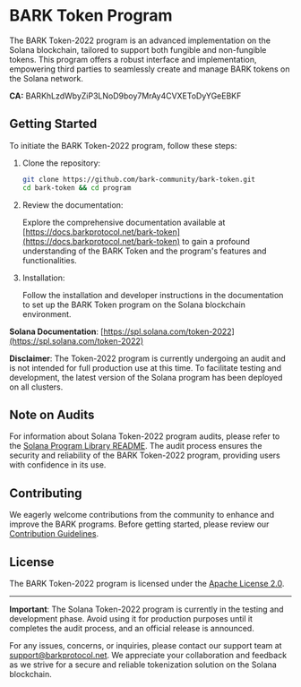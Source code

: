 # BARK Token Program

The BARK Token-2022 program is an advanced implementation on the Solana blockchain, tailored to support both fungible and non-fungible tokens. This program offers a robust interface and implementation, empowering third parties to seamlessly create and manage BARK tokens on the Solana network.

**CA:** BARKhLzdWbyZiP3LNoD9boy7MrAy4CVXEToDyYGeEBKF

## Getting Started

To initiate the BARK Token-2022 program, follow these steps:

1. Clone the repository:

    ```bash
    git clone https://github.com/bark-community/bark-token.git
    cd bark-token && cd program
    ```

2. Review the documentation:

    Explore the comprehensive documentation available at [https://docs.barkprotocol.net/bark-token](https://docs.barkprotocol.net/bark-token) to gain a profound understanding of the BARK Token and the program's features and functionalities.

3. Installation:

    Follow the installation and developer instructions in the documentation to set up the BARK Token program on the Solana blockchain environment.

**Solana Documentation**: [https://spl.solana.com/token-2022](https://spl.solana.com/token-2022)

**Disclaimer**: The Token-2022 program is currently undergoing an audit and is not intended for full production use at this time. To facilitate testing and development, the latest version of the Solana program has been deployed on all clusters.

## Note on Audits

For information about Solana Token-2022 program audits, please refer to the [Solana Program Library README](https://github.com/solana-labs/solana-program-library#audits). The audit process ensures the security and reliability of the BARK Token-2022 program, providing users with confidence in its use.

## Contributing

We eagerly welcome contributions from the community to enhance and improve the BARK programs. Before getting started, please review our [Contribution Guidelines](CONTRIBUTING.md).

## License

The BARK Token-2022 program is licensed under the [Apache License 2.0](LICENSE).

---

**Important**: The Solana Token-2022 program is currently in the testing and development phase. Avoid using it for production purposes until it completes the audit process, and an official release is announced.

For any issues, concerns, or inquiries, please contact our support team at [support@barkprotocol.net](mailto:support@barkprotocol.net). We appreciate your collaboration and feedback as we strive for a secure and reliable tokenization solution on the Solana blockchain.